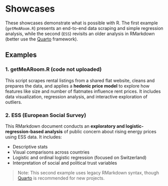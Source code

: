 # Showcases

These showcases demonstrate what is possible with R. The first example (`getMeARoom.R`) presents an end-to-end data scraping and simple regression analysis, while the second (`ESS`) revisits an older analysis in RMarkdown (better use the [Quarto](https://quarto.org/) framework).

## Examples

### 1. getMeARoom.R (code not uploaded)

This script scrapes rental listings from a shared flat website, cleans and prepares the data, and applies a **hedonic price model** to explore how features like size and number of flatmates influence rent prices. It includes data visualization, regression analysis, and interactive exploration of outliers.

### 2. ESS (European Social Survey)

This RMarkdown document conducts an **exploratory and logistic-regression-based analysis** of public concern about rising energy prices using ESS data. It includes:
- Descriptive stats
- Visual comparisons across countries
- Logistic and ordinal logistic regression (focused on Switzerland)
- Interpretation of social and political trust variables

> Note: This second example uses legacy RMarkdown syntax, though [Quarto](https://quarto.org/) is recommended for new projects.